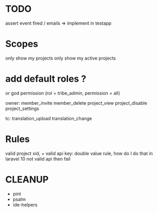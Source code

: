 # TODO
assert event fired / emails  => implement in testapp

# Scopes
only show my projects
only show my active projects

# add default roles ?
or god permission (rol = tribe_admin, permission = all)

owner:
member_invite
member_delete
project_view
project_disable
project_settings

tc:
translation_upload
translation_change


# Rules
valid project xid,  + valid api key: double value rule, how do I do that in laravel 10
not valid api then fail

# CLEANUP
- pint
- psalm
- ide-helpers




